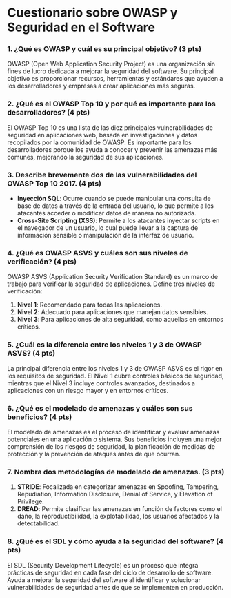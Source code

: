 # Cuestionario sobre OWASP y Seguridad en el Software

### 1. ¿Qué es OWASP y cuál es su principal objetivo? (3 pts)

OWASP (Open Web Application Security Project) es una organización sin fines de lucro dedicada a mejorar la seguridad del software. Su principal objetivo es proporcionar recursos, herramientas y estándares que ayuden a los desarrolladores y empresas a crear aplicaciones más seguras.

### 2. ¿Qué es el OWASP Top 10 y por qué es importante para los desarrolladores? (4 pts)

El OWASP Top 10 es una lista de las diez principales vulnerabilidades de seguridad en aplicaciones web, basada en investigaciones y datos recopilados por la comunidad de OWASP. Es importante para los desarrolladores porque los ayuda a conocer y prevenir las amenazas más comunes, mejorando la seguridad de sus aplicaciones.

### 3. Describe brevemente dos de las vulnerabilidades del OWASP Top 10 2017. (4 pts)

- **Inyección SQL**: Ocurre cuando se puede manipular una consulta de base de datos a través de la entrada del usuario, lo que permite a los atacantes acceder o modificar datos de manera no autorizada.
- **Cross-Site Scripting (XSS)**: Permite a los atacantes inyectar scripts en el navegador de un usuario, lo cual puede llevar a la captura de información sensible o manipulación de la interfaz de usuario.

### 4. ¿Qué es OWASP ASVS y cuáles son sus niveles de verificación? (4 pts)

OWASP ASVS (Application Security Verification Standard) es un marco de trabajo para verificar la seguridad de aplicaciones. Define tres niveles de verificación:
1. **Nivel 1**: Recomendado para todas las aplicaciones.
2. **Nivel 2**: Adecuado para aplicaciones que manejan datos sensibles.
3. **Nivel 3**: Para aplicaciones de alta seguridad, como aquellas en entornos críticos.

### 5. ¿Cuál es la diferencia entre los niveles 1 y 3 de OWASP ASVS? (4 pts)

La principal diferencia entre los niveles 1 y 3 de OWASP ASVS es el rigor en los requisitos de seguridad. El Nivel 1 cubre controles básicos de seguridad, mientras que el Nivel 3 incluye controles avanzados, destinados a aplicaciones con un riesgo mayor y en entornos críticos.

### 6. ¿Qué es el modelado de amenazas y cuáles son sus beneficios? (4 pts)

El modelado de amenazas es el proceso de identificar y evaluar amenazas potenciales en una aplicación o sistema. Sus beneficios incluyen una mejor comprensión de los riesgos de seguridad, la planificación de medidas de protección y la prevención de ataques antes de que ocurran.

### 7. Nombra dos metodologías de modelado de amenazas. (3 pts)

1. **STRIDE**: Focalizada en categorizar amenazas en Spoofing, Tampering, Repudiation, Information Disclosure, Denial of Service, y Elevation of Privilege.
2. **DREAD**: Permite clasificar las amenazas en función de factores como el daño, la reproductibilidad, la explotabilidad, los usuarios afectados y la detectabilidad.

### 8. ¿Qué es el SDL y cómo ayuda a la seguridad del software? (4 pts)

El SDL (Security Development Lifecycle) es un proceso que integra prácticas de seguridad en cada fase del ciclo de desarrollo de software. Ayuda a mejorar la seguridad del software al identificar y solucionar vulnerabilidades de seguridad antes de que se implementen en producción.

